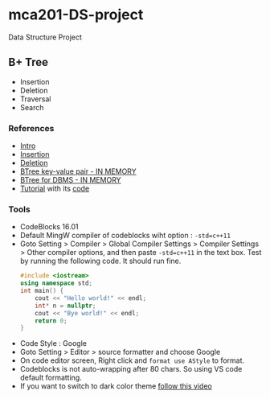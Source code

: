 # mca201-DS-project

Data Structure Project

## B+ Tree
- Insertion
- Deletion
- Traversal
- Search

### References

- [Intro](https://www.geeksforgeeks.org/b-tree-set-1-introduction-2/)
- [Insertion](https://www.geeksforgeeks.org/b-tree-set-1-insert-2/)
- [Deletion](https://www.geeksforgeeks.org/b-tree-set-3delete/)
- [BTree key-value pair - IN MEMORY](https://github.com/wymay/BplusTree-c-)
- [BTree for DBMS - IN MEMORY](https://github.com/parachvte/B-Plus-Tree)
- [Tutorial](http://sketchingdream.com/blog/b-plus-tree-tutorial/) with its [code](https://github.com/sayef/bplus-tree/)

### Tools

- CodeBlocks 16.01
- Default MingW compiler of codeblocks wiht option : `-std=c++11`
- Goto Setting > Compiler > Global Compiler Settings > Compiler Settings > Other compiler options, and then paste `-std=c++11` in the text box. Test by running the following code. It should run fine.
    ```cpp
    #include <iostream>
    using namespace std;
    int main() {
        cout << "Hello world!" << endl;
        int* n = nullptr;
        cout << "Bye world!" << endl;
        return 0;
    }
    ```
- Code Style : Google
- Goto Setting > Editor > source formatter and choose Google
- On code editor screen, Right click and `format use AStyle` to format.
- Codeblocks is not auto-wrapping after 80 chars. So using VS code default formatting.
- If you want to switch to dark color theme [follow this video](https://www.youtube.com/watch?v=H-7uVSrnrnU)